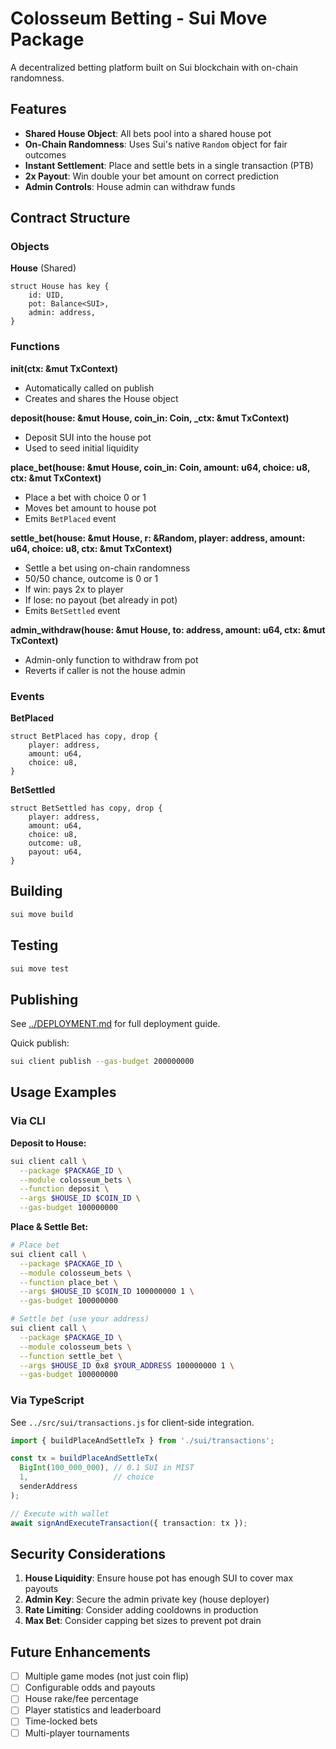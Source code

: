 # Colosseum Betting - Sui Move Package

A decentralized betting platform built on Sui blockchain with on-chain randomness.

## Features

- **Shared House Object**: All bets pool into a shared house pot
- **On-Chain Randomness**: Uses Sui's native `Random` object for fair outcomes
- **Instant Settlement**: Place and settle bets in a single transaction (PTB)
- **2x Payout**: Win double your bet amount on correct prediction
- **Admin Controls**: House admin can withdraw funds

## Contract Structure

### Objects

**House** (Shared)
```move
struct House has key {
    id: UID,
    pot: Balance<SUI>,
    admin: address,
}
```

### Functions

**init(ctx: &mut TxContext)**
- Automatically called on publish
- Creates and shares the House object

**deposit(house: &mut House, coin_in: Coin<SUI>, _ctx: &mut TxContext)**
- Deposit SUI into the house pot
- Used to seed initial liquidity

**place_bet(house: &mut House, coin_in: Coin<SUI>, amount: u64, choice: u8, ctx: &mut TxContext)**
- Place a bet with choice 0 or 1
- Moves bet amount to house pot
- Emits `BetPlaced` event

**settle_bet(house: &mut House, r: &Random, player: address, amount: u64, choice: u8, ctx: &mut TxContext)**
- Settle a bet using on-chain randomness
- 50/50 chance, outcome is 0 or 1
- If win: pays 2x to player
- If lose: no payout (bet already in pot)
- Emits `BetSettled` event

**admin_withdraw(house: &mut House, to: address, amount: u64, ctx: &mut TxContext)**
- Admin-only function to withdraw from pot
- Reverts if caller is not the house admin

### Events

**BetPlaced**
```move
struct BetPlaced has copy, drop {
    player: address,
    amount: u64,
    choice: u8,
}
```

**BetSettled**
```move
struct BetSettled has copy, drop {
    player: address,
    amount: u64,
    choice: u8,
    outcome: u8,
    payout: u64,
}
```

## Building

```bash
sui move build
```

## Testing

```bash
sui move test
```

## Publishing

See [../DEPLOYMENT.md](../DEPLOYMENT.md) for full deployment guide.

Quick publish:
```bash
sui client publish --gas-budget 200000000
```

## Usage Examples

### Via CLI

**Deposit to House:**
```bash
sui client call \
  --package $PACKAGE_ID \
  --module colosseum_bets \
  --function deposit \
  --args $HOUSE_ID $COIN_ID \
  --gas-budget 100000000
```

**Place & Settle Bet:**
```bash
# Place bet
sui client call \
  --package $PACKAGE_ID \
  --module colosseum_bets \
  --function place_bet \
  --args $HOUSE_ID $COIN_ID 100000000 1 \
  --gas-budget 100000000

# Settle bet (use your address)
sui client call \
  --package $PACKAGE_ID \
  --module colosseum_bets \
  --function settle_bet \
  --args $HOUSE_ID 0x8 $YOUR_ADDRESS 100000000 1 \
  --gas-budget 100000000
```

### Via TypeScript

See `../src/sui/transactions.js` for client-side integration.

```typescript
import { buildPlaceAndSettleTx } from './sui/transactions';

const tx = buildPlaceAndSettleTx(
  BigInt(100_000_000), // 0.1 SUI in MIST
  1,                   // choice
  senderAddress
);

// Execute with wallet
await signAndExecuteTransaction({ transaction: tx });
```

## Security Considerations

1. **House Liquidity**: Ensure house pot has enough SUI to cover max payouts
2. **Admin Key**: Secure the admin private key (house deployer)
3. **Rate Limiting**: Consider adding cooldowns in production
4. **Max Bet**: Consider capping bet sizes to prevent pot drain

## Future Enhancements

- [ ] Multiple game modes (not just coin flip)
- [ ] Configurable odds and payouts
- [ ] House rake/fee percentage
- [ ] Player statistics and leaderboard
- [ ] Time-locked bets
- [ ] Multi-player tournaments
